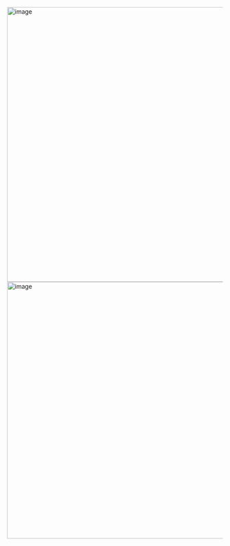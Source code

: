 <img width="1165" height="641" alt="image" src="https://github.com/user-attachments/assets/e5737505-7f3b-4a13-ba04-faef48fdd246" />
<img width="1153" height="599" alt="image" src="https://github.com/user-attachments/assets/6d2dc8b5-d5b1-4a61-818c-941142a9b0ce" />



